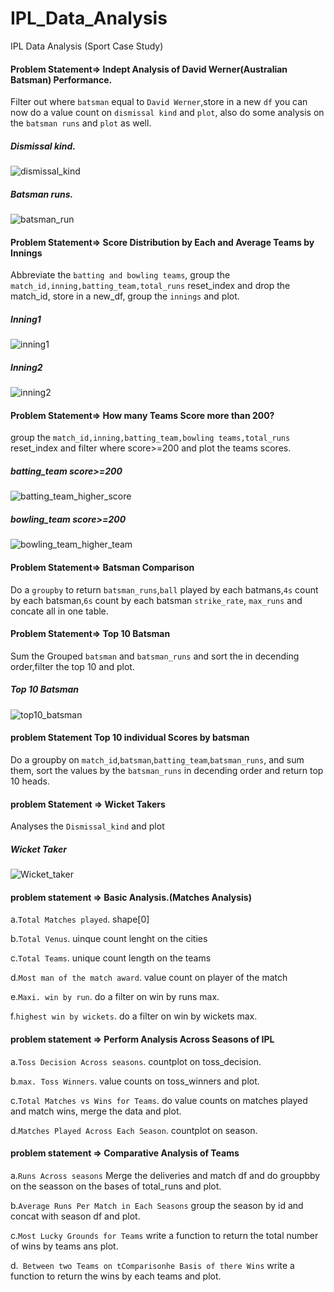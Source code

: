 # IPL_Data_Analysis
IPL Data Analysis (Sport Case Study)

#### Problem Statement=> Indept Analysis of David Werner(Australian Batsman) Performance. 

Filter out where `batsman` equal to `David Werner`,store in a new `df`  you can now do a value count on `dismissal kind` and `plot`, also do some analysis on the `batsman runs` and `plot` as well.

##### Dismissal kind.
![dismissal_kind](https://user-images.githubusercontent.com/42388234/160950464-051777c2-9bea-48dd-aa69-1e00864a49e4.png)
##### Batsman runs.
![batsman_run](https://user-images.githubusercontent.com/42388234/160950466-fb3e5172-ba6a-43ff-aa08-e7ce02835b45.png)

#### Problem Statement=>  Score Distribution by Each and Average Teams by Innings

Abbreviate the `batting and bowling teams`, group the `match_id,inning,batting_team,total_runs` reset_index and drop the match_id, store in a new_df, group the `innings` and plot.
##### Inning1
![inning1](https://user-images.githubusercontent.com/42388234/161381214-ff7beb4a-737d-4d33-8eb8-98d6b5d1e96e.png)

##### Inning2
![inning2](https://user-images.githubusercontent.com/42388234/161381263-444a1344-7e1c-49e9-90bd-f4d6247095b3.png)


#### Problem Statement=> How many Teams Score more than 200?

group the `match_id,inning,batting_team,bowling teams,total_runs` reset_index and filter where score>=200  and plot the teams scores.
##### batting_team score>=200
![batting_team_higher_score](https://user-images.githubusercontent.com/42388234/161381296-be98232a-a436-42a7-8f9e-77262cce742f.png)

##### bowling_team score>=200
![bowling_team_higher_team](https://user-images.githubusercontent.com/42388234/161381294-a4203c42-f0f2-414a-af2a-6d1cb073a5c5.png)

#### Problem Statement=>  Batsman Comparison

 Do a `groupby` to return `batsman_runs`,`ball` played by each batmans,`4s` count by each batsman,`6s` count by each batsman `strike_rate`, `max_runs` and concate all in one table.
 
 
#### Problem Statement=> Top 10 Batsman

Sum the Grouped `batsman` and `batsman_runs` and sort the in decending order,filter the top 10 and plot.

##### Top 10 Batsman
![top10_batsman](https://user-images.githubusercontent.com/42388234/161406129-612a1362-9bb4-4025-a146-d67048646c22.png)
 
#### problem Statement  Top 10 individual Scores by batsman

 Do a groupby on `match_id`,`batsman`,`batting_team`,`batsman_runs`, and sum them, sort the values by the `batsman_runs` in decending order and return top 10 heads.
 
 #### problem Statement =>  Wicket Takers
 
 Analyses the `Dismissal_kind` and plot

##### Wicket Taker
![Wicket_taker](https://user-images.githubusercontent.com/42388234/161406130-791bbeb8-a453-4f56-a30c-db5378e9ea9e.png)


#### problem statement => Basic Analysis.(Matches Analysis)

a.`Total Matches played`.
 shape[0]

b.`Total Venus`.
uinque count lenght on the cities

c.`Total Teams`.
unique count length on the teams

d.`Most man of the match award`.
value count on player of the match

e.`Maxi. win by run`.
do a filter on win by runs max.

f.`highest win by wickets`.
do a filter on win by wickets max.

#### problem statement => Perform Analysis Across Seasons of IPL

a.`Toss Decision Across seasons`.
countplot on toss_decision.

b.`max. Toss Winners`.
value counts on toss_winners and plot.

c.`Total Matches vs Wins for Teams`.
do value counts on matches played and match wins, merge the data and plot.

d.`Matches Played Across Each Season`.
countplot on season.

#### problem statement =>  Comparative Analysis of Teams

a.`Runs Across seasons`
Merge the deliveries and match df and do groupbby on the seasson on the bases of total_runs and plot.

b.`Average Runs Per Match in Each Seasons`
group the season by id and concat with season df and plot.

c.`Most Lucky Grounds for Teams`
write a function to return the total number of wins by teams ans plot.

d.` Between two Teams on tComparisonhe Basis of there Wins`
 write a function to return the wins by each teams and plot.
 
 
